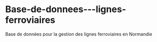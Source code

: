 # Base-de-donnees---lignes-ferroviaires
Base de données pour la gestion des lignes ferroviaires en Normandie
